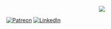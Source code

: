 <p align="center">
  <a href="https://www.patreon.com/hs96300k" target="_blank">
    <img src="https://img.shields.io/badge/Support%20Me%20on-Patreon-FF424D?style=for-the-badge&logo=patreon&logoColor=white">
  </a>
</p>

[![Patreon](https://img.shields.io/badge/Support%20me%20on-Patreon-FF424D?style=for-the-badge&logo=patreon&logoColor=white)](https://patreon.com/hs96300k)
[![LinkedIn](https://img.shields.io/badge/LinkedIn-%230077B5.svg?logo=linkedin&logoColor=white)](https://linkedin.com/in/hashirsajid)
